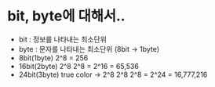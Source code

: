 # bit, byte에 대해서..
- bit  : 정보를 나타내는 최소단위
- byte : 문자를 나타내는 최소단위 (8bit -> 1byte)
- 8bit(1byte) 2^8 = 256
- 16bit(2byte) 2^8 2^8 = 2^16 = 65,536
- 24bit(3byte) true color -> 2^8 2^8 2^8 = 2^24 = 16,777,216